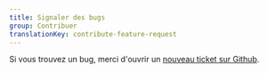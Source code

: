 ```yaml
---
title: Signaler des bugs
group: Contribuer
translationKey: contribute-feature-request
---
```


Si vous trouvez un bug, merci d'ouvrir un [nouveau ticket sur Github](https://github.com/photoview/photoview/issues/new).
